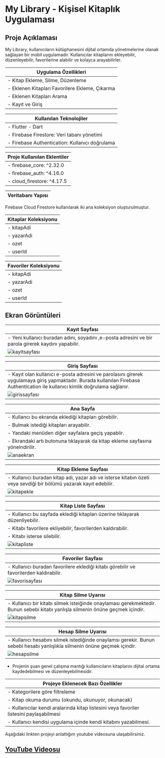 # My Library - Kişisel Kitaplık Uygulaması

## Proje Açıklaması
My Library, kullanıcıların kütüphanesini dijital ortamda yönetmelerine olanak sağlayan bir mobil uygulamadır. Kullanıcılar kitaplarını ekleyebilir, düzenleyebilir, favorilerine alabilir ve kolayca arayabilirler.

|  Uygulama Özellikleri |
|----------------------------|
| - Kitap Ekleme, Silme, Düzenleme |
| - Eklenen Kitapları Favorilere Ekleme, Çıkarma |
| - Eklenen Kitapları Arama |
| - Kayıt ve Giriş |

|  Kullanılan Teknolojiler |
|----------------------------|
| - Flutter - Dart |
| - Firebase Firestore: Veri tabanı yönetimi |
| - Firebase Authentication: Kullanıcı doğrulama |

|  Proje Kullanılan Eklentiler | 
|----------------------------|
 | - firebase_core: ^2.32.0 |
 | - firebase_auth: ^4.16.0 |
 | - cloud_firestore: ^4.17.5 |
  

| Veritabanı Yapısı |
|----------------------------|
Firebase Cloud Firestore kullanılarak iki ana koleksiyon oluşturulmuştur.

| Kitaplar Koleksiyonu |
|----------------------------|
| - kitapAdi | 
| - yazarAdi | 
| - ozet | 
| - userId | 

| Favoriler Koleksiyonu |
|-----------------------|
| - kitapAdi |
| - yazarAdi |
| - ozet |
| - userId | 

##  Ekran Görüntüleri
| Kayıt Sayfası |
|----------------------------|
| - Yeni kullanıcı buradan adını, soyadını ,e-posta adresini ve bir parola girerek kaydını yapabilir. |
| ![kayitsayfası](https://github.com/user-attachments/assets/6e6bf29f-25a8-4696-b003-26f7fff49ca0) |

| Giriş Sayfası |
|----------------------------|
| - Kayıt olan kullanıcı e-posta adresini ve parolasını girerek uygulamaya giriş yapmaktadır. Burada kullanılan Firebase Authentication ile kullanıcı kimlik doğrulama sağlanır. |
| ![girissayfası](https://github.com/user-attachments/assets/c368a23a-8b22-4440-81de-f129eed383d1) | 

| Ana Sayfa |
|----------------------------|
| - Kullancı bu ekranda eklediği kitapları görebilir. |
| - Bulmak istediği kitapları arayabilir. |
| - Yandaki menüden diğer sayfalara geçiş yapablir. |
| - Ekrandaki artı butonuna tıklayarak da kitap ekleme sayfasına yönelndirilir. |
| ![anaekran](https://github.com/user-attachments/assets/1afaeb89-b8e7-4ba8-bcd7-818cf0f07b49) |

| Kitap Ekleme Sayfası |
|----------------------------|
| - Kullanıcı buradan kitap adı, yazar adı ve isterse kitabın özeti veya sevdiği bir bölümü yazarak kayıt edebilir. |
| ![kitapekle](https://github.com/user-attachments/assets/b7a8e821-a782-4442-b123-ef0b48ec85d1) |

| Kitap Liste Sayfası |
|----------------------------|
| - Kullanıcı bu sayfada eklediği kitapları üzerine tıklayarak düzenliyebilir. |
| - Kitabı favorilere ekliyebilir, favorilerden kaldırabilir. |
| - Kitabı isterse silebilir. |
| ![kitapliste](https://github.com/user-attachments/assets/9858d3f3-7fa6-4b92-bb55-bc1202d3fcd4) |

| Favoriler Sayfası |
|----------------------------|
| - Kullanıcı buradan favorilere eklediği kitabı görebilir ve favorilerden kaldırabilir. |
| ![favorisayfası](https://github.com/user-attachments/assets/88fb30b2-5038-4b20-818b-7a187fa4cb1c) |

| Kitap Silme Uyarısı |
|----------------------------|
| - Kullanıcı bir kitabı silmek isteiğinde onaylaması gerekmektedir. Bunun sebebi kitabı yanlışla silmenin önüne geçmek içindir. |
| ![kitapsilme](https://github.com/user-attachments/assets/92d2f1ce-c7bd-4c23-81e5-2a36cc65d26e) |

| Hesap Silme Uyarısı |
|----------------------------|
| - Kullanıcı hesabını silmek istediğinde onaylamsı gerekir. Bunun sebebi hesabı yanlışlıkla silmenin önüne geçmek içindir. |
| ![hesapsilme](https://github.com/user-attachments/assets/c3459d72-2e0a-4860-a331-a31d3e4b167f) |

- Projenin şuan genel çalışma mantığı kullanıcıların kitaplarını dijital ortama kaydedebilmesi ve düzenleyebilmesidir.

| Projeye Eklenecek Bazı Özellikler  |
|----------------------------|
| - Kategorilere göre filtreleme |
| - Kitap okuma durumu (okundu, okunuyor, okunacak) |
| - Kullanıcılar kendi aralarında kitap listesini veya favoriler listesini paylaşabilmesi |
| - Kullanıcı kendisi uygulama içinde kendi kitabını yazabilmesi. |

Aşağıdaki linkten projeyi anlattığım  youtube videosuna ulaşabilirsiniz. 
## [YouTube Videosu](https://youtu.be/KshkLmpNsKg?si=XUD8lDXZpM9JOopv)


